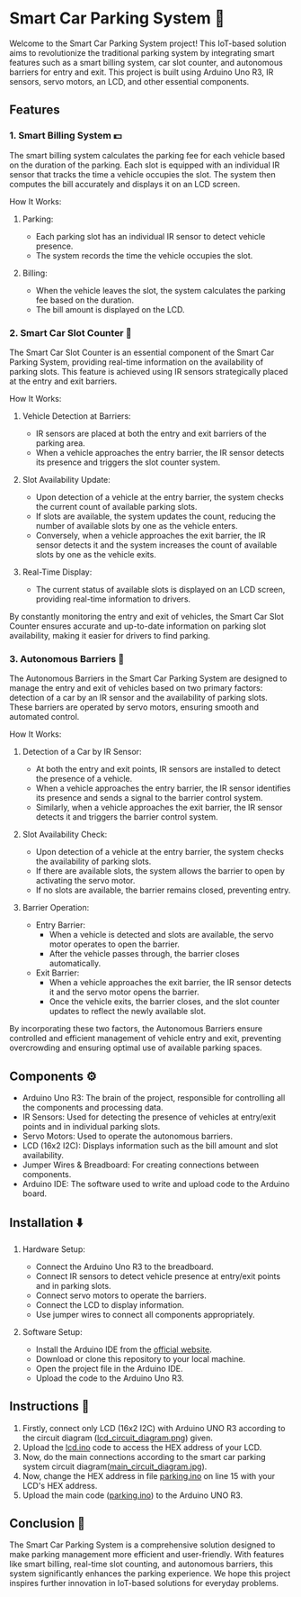 # Smart Car Parking System 🚗

Welcome to the Smart Car Parking System project! This IoT-based solution aims to revolutionize the traditional parking system by integrating smart features such as a smart billing system, car slot counter, and autonomous barriers for entry and exit. This project is built using Arduino Uno R3, IR sensors, servo motors, an LCD, and other essential components.

## Features

### 1. Smart Billing System 💵
The smart billing system calculates the parking fee for each vehicle based on the duration of the parking. Each slot is equipped with an individual IR sensor that tracks the time a vehicle occupies the slot. The system then computes the bill accurately and displays it on an LCD screen.

How It Works:

1. Parking:
   - Each parking slot has an individual IR sensor to detect vehicle presence.
   - The system records the time the vehicle occupies the slot.

2. Billing:
   - When the vehicle leaves the slot, the system calculates the parking fee based on the duration.
   - The bill amount is displayed on the LCD.

### 2. Smart Car Slot Counter 🔄️

The Smart Car Slot Counter is an essential component of the Smart Car Parking System, providing real-time information on the availability of parking slots. This feature is achieved using IR sensors strategically placed at the entry and exit barriers.

How It Works:

1. Vehicle Detection at Barriers:
   - IR sensors are placed at both the entry and exit barriers of the parking area.
   - When a vehicle approaches the entry barrier, the IR sensor detects its presence and triggers the slot counter system.

2. Slot Availability Update:
   - Upon detection of a vehicle at the entry barrier, the system checks the current count of available parking slots.
   - If slots are available, the system updates the count, reducing the number of available slots by one as the vehicle enters.
   - Conversely, when a vehicle approaches the exit barrier, the IR sensor detects it and the system increases the count of available slots by one as the vehicle exits.

3. Real-Time Display:
   - The current status of available slots is displayed on an LCD screen, providing real-time information to drivers.

By constantly monitoring the entry and exit of vehicles, the Smart Car Slot Counter ensures accurate and up-to-date information on parking slot availability, making it easier for drivers to find parking.

### 3. Autonomous Barriers 🚧

The Autonomous Barriers in the Smart Car Parking System are designed to manage the entry and exit of vehicles based on two primary factors: detection of a car by an IR sensor and the availability of parking slots. These barriers are operated by servo motors, ensuring smooth and automated control.

How It Works:

1. Detection of a Car by IR Sensor:
   - At both the entry and exit points, IR sensors are installed to detect the presence of a vehicle.
   - When a vehicle approaches the entry barrier, the IR sensor identifies its presence and sends a signal to the barrier control system.
   - Similarly, when a vehicle approaches the exit barrier, the IR sensor detects it and triggers the barrier control system.

2. Slot Availability Check:
   - Upon detection of a vehicle at the entry barrier, the system checks the availability of parking slots.
   - If there are available slots, the system allows the barrier to open by activating the servo motor.
   - If no slots are available, the barrier remains closed, preventing entry.

3. Barrier Operation:
   - Entry Barrier:
     - When a vehicle is detected and slots are available, the servo motor operates to open the barrier.
     - After the vehicle passes through, the barrier closes automatically.
   - Exit Barrier:
     - When a vehicle approaches the exit barrier, the IR sensor detects it and the servo motor opens the barrier.
     - Once the vehicle exits, the barrier closes, and the slot counter updates to reflect the newly available slot.

By incorporating these two factors, the Autonomous Barriers ensure controlled and efficient management of vehicle entry and exit, preventing overcrowding and ensuring optimal use of available parking spaces.

## Components ⚙️

- Arduino Uno R3: The brain of the project, responsible for controlling all the components and processing data.
- IR Sensors: Used for detecting the presence of vehicles at entry/exit points and in individual parking slots.
- Servo Motors: Used to operate the autonomous barriers.
- LCD (16x2 I2C): Displays information such as the bill amount and slot availability.
- Jumper Wires & Breadboard: For creating connections between components.
- Arduino IDE: The software used to write and upload code to the Arduino board.

## Installation ⬇️

1. Hardware Setup:
   - Connect the Arduino Uno R3 to the breadboard.
   - Connect IR sensors to detect vehicle presence at entry/exit points and in parking slots.
   - Connect servo motors to operate the barriers.
   - Connect the LCD to display information.
   - Use jumper wires to connect all components appropriately.

2. Software Setup:
   - Install the Arduino IDE from the [official website](https://www.arduino.cc/en/Main/Software).
   - Download or clone this repository to your local machine.
   - Open the project file in the Arduino IDE.
   - Upload the code to the Arduino Uno R3.

## Instructions 🔷

1. Firstly, connect only LCD (16x2 I2C) with Arduino UNO R3 according to the circuit diagram ([lcd_circuit_diagram.png](https://github.com/rachit-gupta2564/smart_car_parking_system/blob/main/lcd_circuit_diagram.png)) given.
2. Upload the [lcd.ino](https://github.com/rachit-gupta2564/smart_car_parking_system/blob/main/lcd.ino) code to access the HEX address of your LCD.
3. Now, do the main connections according to the smart car parking system circuit diagram([main_circuit_diagram.jpg](https://github.com/rachit-gupta2564/smart_car_parking_system/blob/main/main_circuit_diagram.jpg)).
4. Now, change the HEX address in file [parking.ino](https://github.com/rachit-gupta2564/smart_car_parking_system/blob/main/parking.ino) on line 15 with your LCD's HEX address.
5. Upload the main code ([parking.ino](https://github.com/rachit-gupta2564/smart_car_parking_system/blob/main/parking.ino)) to the Arduino UNO R3.

## Conclusion 📝

The Smart Car Parking System is a comprehensive solution designed to make parking management more efficient and user-friendly. With features like smart billing, real-time slot counting, and autonomous barriers, this system significantly enhances the parking experience. We hope this project inspires further innovation in IoT-based solutions for everyday problems.
